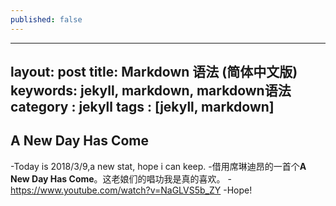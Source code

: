 ```yaml
---
published: false
---
```

---
layout: post
title: Markdown 语法 (简体中文版)
keywords: jekyll, markdown, markdown语法
category : jekyll
tags : [jekyll, markdown]
---

## A New Day Has Come

-Today is 2018/3/9,a new stat, hope i can keep.
-借用席琳迪昂的一首个**A New Day Has Come**。这老娘们的唱功我是真的喜欢。
-https://www.youtube.com/watch?v=NaGLVS5b_ZY
-Hope!